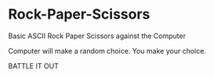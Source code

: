 # Rock-Paper-Scissors
Basic ASCII Rock Paper Scissors against the Computer

Computer will make a random choice. 
You make your choice. 

BATTLE IT OUT
